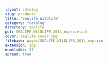 ```yaml
---
layout: catalog
slug: products
title: "Sealife Wildlife"
category: "catalog"
directory: sealife
pdf: SEALIFE_WILDLIFE_2014_noprice.pdf
cover: sealife-cover.jpg
filebase: pages/SEALIFE_WILDLIFE_2014_noprice
extension: jpg
numslides: 31
spread: true
---
```

